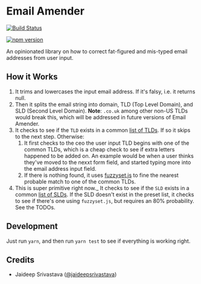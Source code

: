 # Email Amender
[![Build Status](https://travis-ci.com/geoffdutton/email-amender.svg?branch=master)](https://travis-ci.com/geoffdutton/email-amender)

[![npm version](https://badge.fury.io/js/email-amender.svg)](https://badge.fury.io/js/email-amender)

An opinionated library on how to correct fat-figured and mis-typed email addresses from user input.

## How it Works
1) It trims and lowercases the input email address. If it's falsy, i.e. it returns null.
2) Then it splits the email string into domain, TLD (Top Level Domain), and SLD (Second Level Domain). **Note**: `.co.uk` among other non-US TLDs would break this, which will be addressed in future versions of Email Amender.
3) It checks to see if the `TLD` exists in a common [list of TLDs](/src/common-tlds.js). If so it skips to the next step. Otherwise:
    1) It first checks to the ceo the user input TLD begins with one of the common TLDs, which is a cheap check to see if extra letters happened to be added on. An example would be when a user thinks they've moved to the nexxt form field, and started typing more into the email address input field.
    2) If there is nothing found, it uses [fuzzyset.js](http://glench.github.io/fuzzyset.js/) to fine the nearest probable match to one of the common TLDs.
4) This is super primitive right now._ It checks to see if the `SLD` exists in a common [list of SLDs](/src/common-slds.js). If the SLD doesn't exist in the preset list, it checks to see if there's one using `fuzzyset.js`, but requires an 80% probability. See the TODOs.

## Development
Just run `yarn`, and then run `yarn test` to see if everything is working right.

## Credits
- Jaideep Srivastava ([@jaideepsrivastava](https://github.com/jaideepsrivastava))
